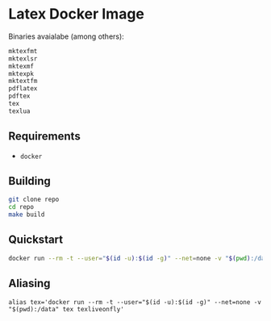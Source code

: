 # Latex Docker Image

Binaries avaialabe (among others):

```sh
mktexfmt
mktexlsr
mktexmf
mktexpk
mktextfm
pdflatex
pdftex
tex
texlua
```

## Requirements

- `docker`


## Building

```sh
git clone repo
cd repo
make build
```

## Quickstart

```sh
docker run --rm -t --user="$(id -u):$(id -g)" --net=none -v "$(pwd):/data" tex texliveonfly test.tex
```


## Aliasing

```
alias tex='docker run --rm -t --user="$(id -u):$(id -g)" --net=none -v "$(pwd):/data" tex texliveonfly'
```

